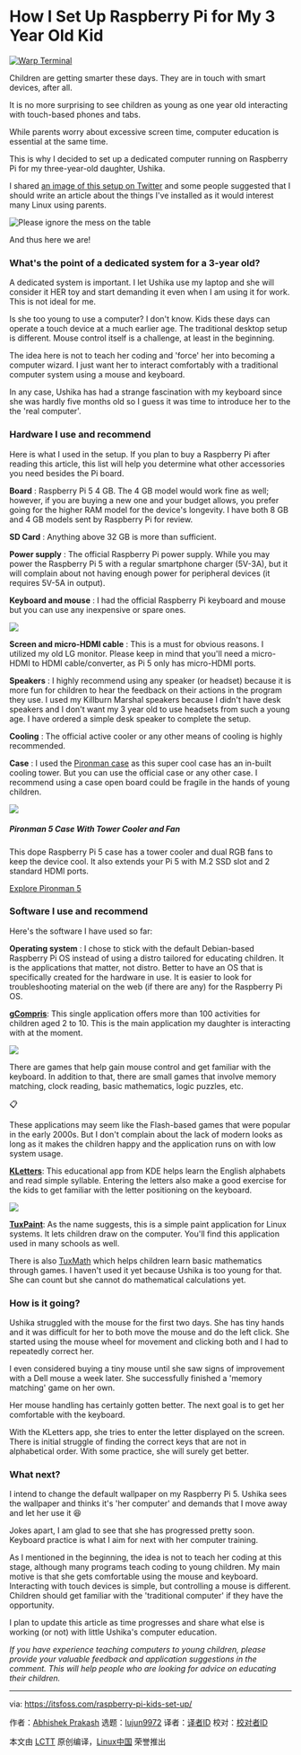 [#]: subject: "How I Set Up Raspberry Pi for My 3 Year Old Kid"
[#]: via: "https://itsfoss.com/raspberry-pi-kids-set-up/"
[#]: author: "Abhishek Prakash https://itsfoss.com/author/abhishek/"
[#]: collector: "lujun9972/lctt-scripts-1705972010"
[#]: translator: " "
[#]: reviewer: " "
[#]: publisher: " "
[#]: url: " "

How I Set Up Raspberry Pi for My 3 Year Old Kid
======

[![Warp Terminal][1]][2]

Children are getting smarter these days. They are in touch with smart devices, after all.

It is no more surprising to see children as young as one year old interacting with touch-based phones and tabs.

While parents worry about excessive screen time, computer education is essential at the same time.

This is why I decided to set up a dedicated computer running on Raspberry Pi for my three-year-old daughter, Ushika.

I shared [an image of this setup on Twitter][3] and some people suggested that I should write an article about the things I've installed as it would interest many Linux using parents.

![Please ignore the mess on the table][4]

And thus here we are!

### What's the point of a dedicated system for a 3-year old?

A dedicated system is important. I let Ushika use my laptop and she will consider it HER toy and start demanding it even when I am using it for work. This is not ideal for me.

Is she too young to use a computer? I don't know. Kids these days can operate a touch device at a much earlier age. The traditional desktop setup is different. Mouse control itself is a challenge, at least in the beginning.

The idea here is not to teach her coding and 'force' her into becoming a computer wizard. I just want her to interact comfortably with a traditional computer system using a mouse and keyboard.

In any case, Ushika has had a strange fascination with my keyboard since she was hardly five months old so I guess it was time to introduce her to the the 'real computer'.

### Hardware I use and recommend

Here is what I used in the setup. If you plan to buy a Raspberry Pi after reading this article, this list will help you determine what other accessories you need besides the Pi board.

**Board** : Raspberry Pi 5 4 GB. The 4 GB model would work fine as well; however, if you are buying a new one and your budget allows, you prefer going for the higher RAM model for the device's longevity. I have both 8 GB and 4 GB models sent by Raspberry Pi for review.

**SD Card** : Anything above 32 GB is more than sufficient.

**Power supply** : The official Raspberry Pi power supply. While you may power the Raspberry Pi 5 with a regular smartphone charger (5V-3A), but it will complain about not having enough power for peripheral devices (it requires 5V-5A in output).

**Keyboard and mouse** : I had the official Raspberry Pi keyboard and mouse but you can use any inexpensive or spare ones.

![][5]

**Screen and micro-HDMI cable** : This is a must for obvious reasons. I utilized my old LG monitor. Please keep in mind that you'll need a micro-HDMI to HDMI cable/converter, as Pi 5 only has micro-HDMI ports.

**Speakers** : I highly recommend using any speaker (or headset) because it is more fun for children to hear the feedback on their actions in the program they use. I used my Killburn Marshal speakers because I didn't have desk speakers and I don't want my 3 year old to use headsets from such a young age. I have ordered a simple desk speaker to complete the setup.

**Cooling** : The official active cooler or any other means of cooling is highly recommended.

**Case** : I used the [Pironman case][6] as this super cool case has an in-built cooling tower. But you can use the official case or any other case. I recommend using a case open board could be fragile in the hands of young children.

![][7]

##### Pironman 5 Case With Tower Cooler and Fan

This dope Raspberry Pi 5 case has a tower cooler and dual RGB fans to keep the device cool. It also extends your Pi 5 with M.2 SSD slot and 2 standard HDMI ports.

[Explore Pironman 5][8]

### Software I use and recommend

Here's the software I have used so far:

**Operating system** : I chose to stick with the default Debian-based Raspberry Pi OS instead of using a distro tailored for educating children. It is the applications that matter, not distro. Better to have an OS that is specifically created for the hardware in use. It is easier to look for troubleshooting material on the web (if there are any) for the Raspberry Pi OS.

[**gCompris**][9]: This single application offers more than 100 activities for children aged 2 to 10. This is the main application my daughter is interacting with at the moment.

![][10]

There are games that help gain mouse control and get familiar with the keyboard. In addition to that, there are small games that involve memory matching, clock reading, basic mathematics, logic puzzles, etc.

📋

These applications may seem like the Flash-based games that were popular in the early 2000s. But I don't complain about the lack of modern looks as long as it makes the children happy and the application runs on with low system usage.

[**KLetters**][11]: This educational app from KDE helps learn the English alphabets and read simple syllable. Entering the letters also make a good exercise for the kids to get familiar with the letter positioning on the keyboard.

![][12]

[**TuxPaint**][13]: As the name suggests, this is a simple paint application for Linux systems. It lets children draw on the computer. You'll find this application used in many schools as well.

There is also [TuxMath][14] which helps children learn basic mathematics through games. I haven't used it yet because Ushika is too young for that. She can count but she cannot do mathematical calculations yet.

### How is it going?

Ushika struggled with the mouse for the first two days. She has tiny hands and it was difficult for her to both move the mouse and do the left click. She started using the mouse wheel for movement and clicking both and I had to repeatedly correct her.

I even considered buying a tiny mouse until she saw signs of improvement with a Dell mouse a week later. She successfully finished a 'memory matching' game on her own.

Her mouse handling has certainly gotten better. The next goal is to get her comfortable with the keyboard.

With the KLetters app, she tries to enter the letter displayed on the screen. There is initial struggle of finding the correct keys that are not in alphabetical order. With some practice, she will surely get better.

### What next?

I intend to change the default wallpaper on my Raspberry Pi 5. Ushika sees the wallpaper and thinks it's 'her computer' and demands that I move away and let her use it 😆

Jokes apart, I am glad to see that she has progressed pretty soon. Keyboard practice is what I aim for next with her computer training.

As I mentioned in the beginning, the idea is not to teach her coding at this stage, although many programs teach coding to young children. My main motive is that she gets comfortable using the mouse and keyboard. Interacting with touch devices is simple, but controlling a mouse is different. Children should get familiar with the 'traditional computer' if they have the opportunity.

I plan to update this article as time progresses and share what else is working (or not) with little Ushika's computer education.

_If you have experience teaching computers to young children, please provide your valuable feedback and application suggestions in the comment. This will help people who are looking for advice on educating their children._

--------------------------------------------------------------------------------

via: https://itsfoss.com/raspberry-pi-kids-set-up/

作者：[Abhishek Prakash][a]
选题：[lujun9972][b]
译者：[译者ID](https://github.com/译者ID)
校对：[校对者ID](https://github.com/校对者ID)

本文由 [LCTT](https://github.com/LCTT/TranslateProject) 原创编译，[Linux中国](https://linux.cn/) 荣誉推出

[a]: https://itsfoss.com/author/abhishek/
[b]: https://github.com/lujun9972
[1]: https://itsfoss.com/assets/images/warp-terminal.webp
[2]: https://www.warp.dev?utm_source=its_foss&utm_medium=display&utm_campaign=linux_launch
[3]: https://x.com/itsfoss2/status/1809952252414644444
[4]: https://itsfoss.com/content/images/2024/07/ushika-kid-using-raspberry-pi.jpg
[5]: https://itsfoss.com/content/images/2024/06/raspberry-pi-5-keyboard.webp
[6]: https://itsfoss.com/pironman-5-review/
[7]: https://itsfoss.com/content/images/2024/06/pironman-5.webp
[8]: https://www.sunfounder.com/products/pironman-5-nvme-m-2-ssd-pcie-mini-pc-case-for-raspberry-pi-5?ref=itsfoss
[9]: https://www.gcompris.net/index-en.html
[10]: https://itsfoss.com/content/images/2024/07/gcompris-linux-app-for-kids.png
[11]: https://apps.kde.org/en-gb/klettres/
[12]: https://itsfoss.com/content/images/2024/07/klettres.png
[13]: https://tuxpaint.org/
[14]: https://tuxmath.org/
